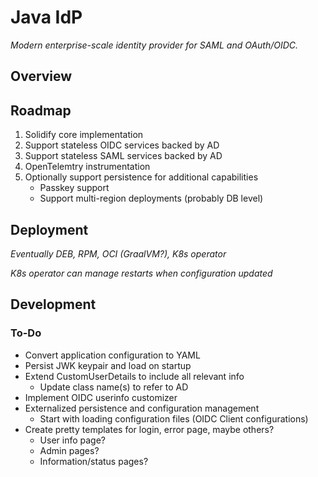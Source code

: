 # Java IdP

*Modern enterprise-scale identity provider for SAML and OAuth/OIDC.*

## Overview



## Roadmap
1. Solidify core implementation
1. Support stateless OIDC services backed by AD
1. Support stateless SAML services backed by AD
1. OpenTelemtry instrumentation
1. Optionally support persistence for additional capabilities
    - Passkey support
    - Support multi-region deployments (probably DB level)


## Deployment
*Eventually DEB, RPM, OCI (GraalVM?), K8s operator*

*K8s operator can manage restarts when configuration updated*


## Development
### To-Do
- Convert application configuration to YAML
- Persist JWK keypair and load on startup
- Extend CustomUserDetails to include all relevant info
    - Update class name(s) to refer to AD
- Implement OIDC userinfo customizer
- Externalized persistence and configuration management
    - Start with loading configuration files (OIDC Client configurations)
- Create pretty templates for login, error page, maybe others?
    - User info page?
    - Admin pages?
    - Information/status pages?